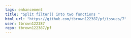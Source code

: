 ```yaml
---
tags: enhancement
title: "Split filter() into two functions "
html_url: "https://github.com/tbrown122387/pf/issues/7"
user: tbrown122387
repo: tbrown122387/pf
---
```


